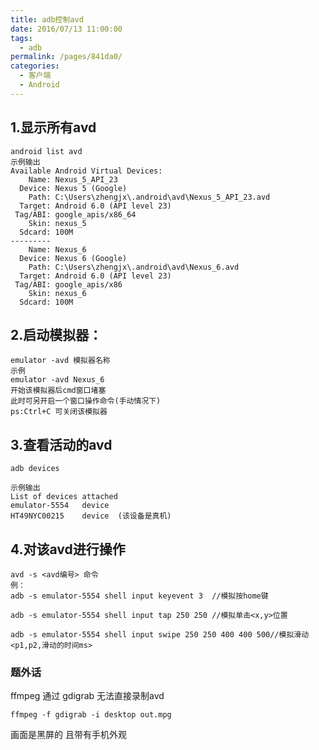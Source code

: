 ```yaml
---
title: adb控制avd
date: 2016/07/13 11:00:00
tags: 
  - adb
permalink: /pages/841da0/
categories: 
  - 客户端
  - Android
---
```


## 1.显示所有avd

<!--more-->

    android list avd
    示例输出
    Available Android Virtual Devices:
        Name: Nexus_5_API_23
      Device: Nexus 5 (Google)
        Path: C:\Users\zhengjx\.android\avd\Nexus_5_API_23.avd
      Target: Android 6.0 (API level 23)
     Tag/ABI: google_apis/x86_64
        Skin: nexus_5
      Sdcard: 100M
    ---------
        Name: Nexus_6
      Device: Nexus 6 (Google)
        Path: C:\Users\zhengjx\.android\avd\Nexus_6.avd
      Target: Android 6.0 (API level 23)
     Tag/ABI: google_apis/x86
        Skin: nexus_6
      Sdcard: 100M


<!--more-->


## 2.启动模拟器：

    emulator -avd 模拟器名称   
    示例
    emulator -avd Nexus_6
    开始该模拟器后cmd窗口堵塞
    此时可另开启一个窗口操作命令(手动情况下)
    ps:Ctrl+C 可关闭该模拟器
 

## 3.查看活动的avd

    adb devices

    示例输出
    List of devices attached
    emulator-5554   device
    HT49NYC00215    device  (该设备是真机)
 
## 4.对该avd进行操作

    avd -s <avd编号> 命令
    例：
    adb -s emulator-5554 shell input keyevent 3  //模拟按home键
    
    adb -s emulator-5554 shell input tap 250 250 //模拟单击<x,y>位置
    
    adb -s emulator-5554 shell input swipe 250 250 400 400 500//模拟滑动<p1,p2,滑动的时间ms>

### 题外话
ffmpeg 通过 gdigrab 无法直接录制avd

    ffmpeg -f gdigrab -i desktop out.mpg

画面是黑屏的 且带有手机外观 



